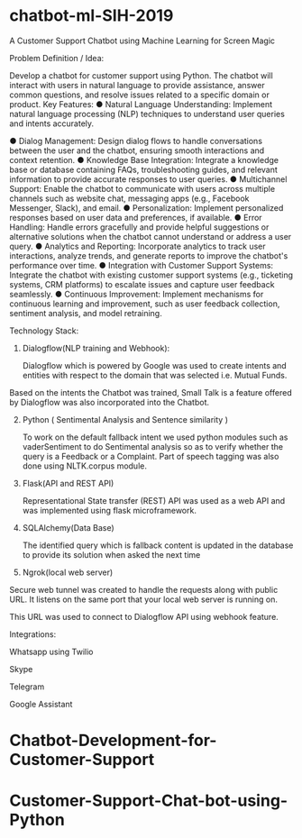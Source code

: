 # chatbot-ml-SIH-2019
A Customer Support Chatbot using Machine Learning for Screen Magic

Problem Definition / Idea:

Develop a chatbot for customer support using Python. The chatbot will interact with
users in natural language to provide assistance, answer common questions, and resolve
issues related to a specific domain or product.
Key Features:
● Natural Language Understanding: Implement natural language processing (NLP)
techniques to understand user queries and intents accurately.

● Dialog Management: Design dialog flows to handle conversations between the
user and the chatbot, ensuring smooth interactions and context retention.
● Knowledge Base Integration: Integrate a knowledge base or database containing
FAQs, troubleshooting guides, and relevant information to provide accurate
responses to user queries.
● Multichannel Support: Enable the chatbot to communicate with users across
multiple channels such as website chat, messaging apps (e.g., Facebook
Messenger, Slack), and email.
● Personalization: Implement personalized responses based on user data and
preferences, if available.
● Error Handling: Handle errors gracefully and provide helpful suggestions or
alternative solutions when the chatbot cannot understand or address a user
query.
● Analytics and Reporting: Incorporate analytics to track user interactions, analyze
trends, and generate reports to improve the chatbot's performance over time.
● Integration with Customer Support Systems: Integrate the chatbot with existing
customer support systems (e.g., ticketing systems, CRM platforms) to escalate
issues and capture user feedback seamlessly.
● Continuous Improvement: Implement mechanisms for continuous learning and
improvement, such as user feedback collection, sentiment analysis, and model
retraining.




Technology Stack:

1. Dialogflow(NLP training and Webhook):

	Dialogflow which is powered by Google was used to create intents and entities with respect to the domain that was selected i.e.
  Mutual Funds. 

Based on the intents the Chatbot was trained, Small Talk is a feature offered by Dialogflow was also incorporated into the Chatbot. 

2.  Python ( Sentimental Analysis and Sentence similarity )

	To work on the default fallback intent we used python modules such as vaderSentiment to do Sentimental analysis so as to verify
  whether the query is a Feedback or a Complaint. Part of speech tagging was also done using NLTK.corpus module.

3. Flask(API and REST API)

      Representational State transfer (REST)  API was used as a web API and was implemented using flask microframework.

4. SQLAlchemy(Data Base)

      The identified query which is fallback content is updated in the database to provide its solution when asked the next time

5. Ngrok(local web server)

Secure web tunnel was created to handle the requests along with public URL. It listens on the same port that your local web server is running on.

This URL was used to connect to Dialogflow API using webhook feature.


Integrations:

Whatsapp using Twilio

Skype

Telegram

Google Assistant
# Chatbot-Development-for-Customer-Support
# Customer-Support-Chat-bot-using-Python
